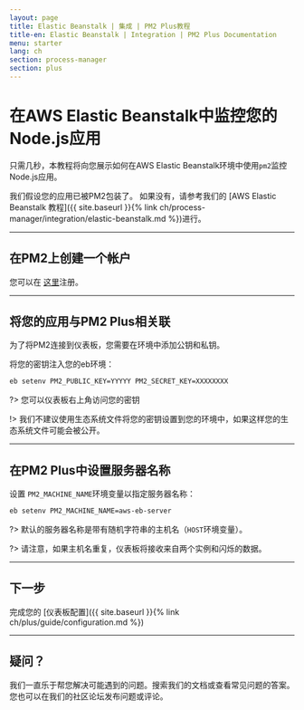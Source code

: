 ```yaml
---
layout: page
title: Elastic Beanstalk | 集成 | PM2 Plus教程
title-en: Elastic Beanstalk | Integration | PM2 Plus Documentation
menu: starter
lang: ch
section: process-manager
section: plus
---
```


# 在AWS Elastic Beanstalk中监控您的Node.js应用

只需几秒，本教程将向您展示如何在AWS Elastic Beanstalk环境中使用`pm2`监控Node.js应用。

我们假设您的应用已被PM2包装了。 如果没有，请参考我们的 [AWS Elastic Beanstalk 教程]({{ site.baseurl }}{% link ch/process-manager/integration/elastic-beanstalk.md %})进行。

---

## 在PM2上创建一个帐户

您可以在 [这里](https://app.keymetrics.io/api/oauth/register)注册。

---

## 将您的应用与PM2 Plus相关联

为了将PM2连接到仪表板，您需要在环境中添加公钥和私钥。

将您的密钥注入您的eb环境：
```bash
eb setenv PM2_PUBLIC_KEY=YYYYY PM2_SECRET_KEY=XXXXXXXX
```

?> 您可以仪表板右上角访问您的密钥

!> 我们不建议使用生态系统文件将您的密钥设置到您的环境中，如果这样您的生态系统文件可能会被公开。

---

## 在PM2 Plus中设置服务器名称

设置 `PM2_MACHINE_NAME`环境变量以指定服务器名称：

```bash
eb setenv PM2_MACHINE_NAME=aws-eb-server
```

?> 默认的服务器名称是带有随机字符串的主机名（`HOST`环境变量）。

?> 请注意，如果主机名重复，仪表板将接收来自两个实例和闪烁的数据。

---

## 下一步

完成您的 [仪表板配置]({{ site.baseurl }}{% link ch/plus/guide/configuration.md %})

---

## 疑问？

我们一直乐于帮您解决可能遇到的问题。搜索我们的文档或查看常见问题的答案。您也可以在我们的社区论坛发布问题或评论。
